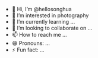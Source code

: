- 👋 Hi, I’m @hellosonghua
- 👀 I’m interested in photography
- 🌱 I’m currently learning ...
- 💞️ I’m looking to collaborate on ...
- 📫 How to reach me ...
- 😄 Pronouns: ...
- ⚡ Fun fact: ...

<!---
hellosonghua/hellosonghua is a ✨ special ✨ repository because its `README.md` (this file) appears on your GitHub profile.
You can click the Preview link to take a look at your changes.
--->
